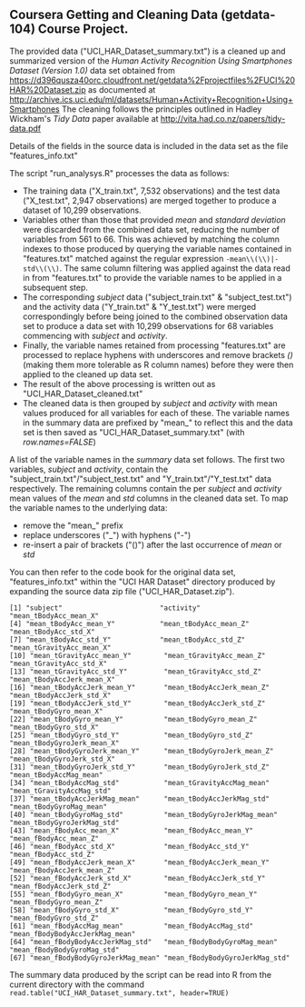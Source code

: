 ## Coursera Getting and Cleaning Data (getdata-104) Course Project.

The provided data ("UCI_HAR_Dataset_summary.txt") is a cleaned up and summarized version of the _Human Activity Recognition Using Smartphones Dataset (Version 1.0)_ data set obtained from https://d396qusza40orc.cloudfront.net/getdata%2Fprojectfiles%2FUCI%20HAR%20Dataset.zip as documented at http://archive.ics.uci.edu/ml/datasets/Human+Activity+Recognition+Using+Smartphones  The cleaning follows the principles outlined in Hadley Wickham's _Tidy Data_ paper available at http://vita.had.co.nz/papers/tidy-data.pdf

Details of the fields in the source data is included in the data set as the file "features_info.txt"

The script "run_analysys.R" processes the data as follows:
* The training data ("X_train.txt", 7,532 observations) and the test data ("X_test.txt", 2,947 observations) are merged together to produce a dataset of 10,299 observations.
* Variables other than those that provided _mean_ and _standard deviation_ were discarded from the combined data set, reducing the number of variables from 561 to 66.  This was achieved by matching the column indexes to those produced by querying the variable names contained in "features.txt" matched against the regular expression `-mean\\(\\)|-std\\(\\)`.  The same column filtering was applied against the data read in from "features.txt" to provide the variable names to be applied in a subsequent step.
* The corresponding _subject_ data ("subject_train.txt" & "subject_test.txt") and the activity data ("Y_train.txt" & "Y_test.txt") were merged correspondingly before being joined to the combined observation data set to produce a data set with 10,299 observations for 68 variables commencing with _subject_ and _activity_.
* Finally, the variable names retained from processing "features.txt" are processed to replace hyphens with underscores and remove brackets _()_ (making them more tolerable as R column names) before they were then applied to the cleaned up data set.
* The result of the above processing is written out as "UCI_HAR_Dataset_cleaned.txt"
* The cleaned data is then grouped by _subject_ and _activity_ with mean values produced for all variables for each of these.  The variable names in the summary data are prefixed by "mean_" to reflect this and the data set is then saved as "UCI_HAR_Dataset_summary.txt" (with _row.names=FALSE_)

A list of the variable names in the _summary_ data set follows.  The first two variables, _subject_ and _activity_, contain the "subject_train.txt"/"subject_test.txt" and "Y_train.txt"/"Y_test.txt" data respectively.  The remaining columns contain the per _subject_ and _activity_ mean values of the _mean_ and _std_ columns in the cleaned data set.  To map the variable names to the underlying data:
* remove the "mean_" prefix
* replace underscores ("\_") with hyphens ("-")
* re-insert a pair of brackets ("()") after the last occurrence of _mean_ or _std_

You can then refer to the code book for the original data set, "features_info.txt" within the "UCI HAR Dataset" directory produced by expanding the source data zip file ("UCI_HAR_Dataset.zip").

```
[1] "subject"                        "activity"                       "mean_tBodyAcc_mean_X"
[4] "mean_tBodyAcc_mean_Y"           "mean_tBodyAcc_mean_Z"           "mean_tBodyAcc_std_X"
[7] "mean_tBodyAcc_std_Y"            "mean_tBodyAcc_std_Z"            "mean_tGravityAcc_mean_X"
[10] "mean_tGravityAcc_mean_Y"        "mean_tGravityAcc_mean_Z"        "mean_tGravityAcc_std_X"
[13] "mean_tGravityAcc_std_Y"         "mean_tGravityAcc_std_Z"         "mean_tBodyAccJerk_mean_X"
[16] "mean_tBodyAccJerk_mean_Y"       "mean_tBodyAccJerk_mean_Z"       "mean_tBodyAccJerk_std_X"
[19] "mean_tBodyAccJerk_std_Y"        "mean_tBodyAccJerk_std_Z"        "mean_tBodyGyro_mean_X"
[22] "mean_tBodyGyro_mean_Y"          "mean_tBodyGyro_mean_Z"          "mean_tBodyGyro_std_X"
[25] "mean_tBodyGyro_std_Y"           "mean_tBodyGyro_std_Z"           "mean_tBodyGyroJerk_mean_X"
[28] "mean_tBodyGyroJerk_mean_Y"      "mean_tBodyGyroJerk_mean_Z"      "mean_tBodyGyroJerk_std_X"
[31] "mean_tBodyGyroJerk_std_Y"       "mean_tBodyGyroJerk_std_Z"       "mean_tBodyAccMag_mean"
[34] "mean_tBodyAccMag_std"           "mean_tGravityAccMag_mean"       "mean_tGravityAccMag_std"
[37] "mean_tBodyAccJerkMag_mean"      "mean_tBodyAccJerkMag_std"       "mean_tBodyGyroMag_mean"
[40] "mean_tBodyGyroMag_std"          "mean_tBodyGyroJerkMag_mean"     "mean_tBodyGyroJerkMag_std"
[43] "mean_fBodyAcc_mean_X"           "mean_fBodyAcc_mean_Y"           "mean_fBodyAcc_mean_Z"
[46] "mean_fBodyAcc_std_X"            "mean_fBodyAcc_std_Y"            "mean_fBodyAcc_std_Z"
[49] "mean_fBodyAccJerk_mean_X"       "mean_fBodyAccJerk_mean_Y"       "mean_fBodyAccJerk_mean_Z"
[52] "mean_fBodyAccJerk_std_X"        "mean_fBodyAccJerk_std_Y"        "mean_fBodyAccJerk_std_Z"
[55] "mean_fBodyGyro_mean_X"          "mean_fBodyGyro_mean_Y"          "mean_fBodyGyro_mean_Z"
[58] "mean_fBodyGyro_std_X"           "mean_fBodyGyro_std_Y"           "mean_fBodyGyro_std_Z"
[61] "mean_fBodyAccMag_mean"          "mean_fBodyAccMag_std"           "mean_fBodyBodyAccJerkMag_mean"
[64] "mean_fBodyBodyAccJerkMag_std"   "mean_fBodyBodyGyroMag_mean"     "mean_fBodyBodyGyroMag_std"
[67] "mean_fBodyBodyGyroJerkMag_mean" "mean_fBodyBodyGyroJerkMag_std"
```

The summary data produced by the script can be read into R from the current directory with the command `read.table("UCI_HAR_Dataset_summary.txt", header=TRUE)`
